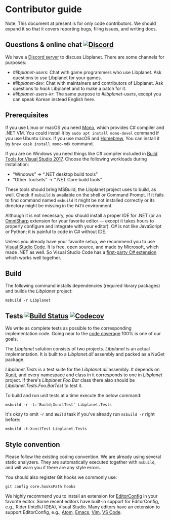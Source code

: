 Contributor guide
=================

Note: This document at present is for only code contributors.
We should expand it so that it covers reporting bugs, filing issues,
and writing docs.


Questions & online chat  [![Discord](https://img.shields.io/discord/539405872346955788.svg?color=7289da&logo=discord&logoColor=white)][Discord server]
-----------------------

We have a [Discord server] to discuss Libplanet.  There are some channels
for purposes:

 -  *#libplanet-users*: Chat with game programmers who use Libplanet.
    Ask questions to *use* Libplanet for your games.
 -  *#libplanet-dev*: Chat with maintainers and contributors of Libplanet.
    Ask questions to *hack* Libplanet and to make a patch for it.
 -  *#libplanet-users-kr*: The same purpose to *#libplanet-users*,
    except you can speak Korean instead English here.

[Discord server]: https://discord.gg/ue9fgc3


Prerequisites
-------------

If you use Linux or macOS you need [Mono], which provides C# compiler and
.NET VM.  You could install it by `sudo apt install mono-devel` command
if you use Ubuntu Linux.  If you use macOS and [Homebrew], You can install
it by `brew cask install mono-mdk` command.

If you are on Windows you need things like C# compiler included in
[Build Tools for Visual Studio 2017][1].  Choose the following workloads
during installation:

 -  <q>Windows</q> → <q>.NET desktop build tools</q>
 -  <q>Other Toolsets</q> → <q>.NET Core build tools</q>

These tools should bring MSBuild, the Libplanet project uses to build, as well.
Check if `msbuild` is available on the shell or Command Prompt.  If it fails
to find command named `msbuild` it might be not installed correctly or its
directory might be missing in the `PATH` environment.

Although it is not necessary, you should install a proper IDE for .NET
(or an [OmniSharp] extension for your favorite editor — except it takes
hours to properly configure and integrate with your editor).
C# is not like JavaScript or Python; it is painful to code in C# without IDE.

Unless you already have your favorite setup, we recommend you to use
[Visual Studio Code].  It is free, open source, and made by Microsoft, which
made .NET as well.  So Visual Studio Code has a [first-party C# extension][2]
which works well together.

[Mono]: https://www.mono-project.com/
[Homebrew]: https://brew.sh/
[OmniSharp]: http://www.omnisharp.net/
[Visual Studio Code]: https://code.visualstudio.com/
[1]: https://visualstudio.microsoft.com/downloads/#build-tools-for-visual-studio-2017
[2]: https://marketplace.visualstudio.com/items?itemName=ms-vscode.csharp


Build
-----

The following command installs dependencies (required library packages) and
builds the *Libplanet* project:

    msbuild -r Libplanet


Tests [![Build Status](https://travis-ci.com/planetarium/libplanet.svg?branch=master)][Travis CI] [![Codecov](https://codecov.io/gh/planetarium/libplanet/branch/master/graph/badge.svg)][2]
-----

We write as complete tests as possible to the corresponding implementation code.
Going near to the [code coverage][2] 100% is one of our goals.

The *Libplanet* solution consists of two projects.  *Libplanet* is an actual
implementation.  It is built to a *Libplanet.dll* assembly and packed as
a NuGet package.

*Libplanet.Tests* is a test suite for the *Libplanet.dll* assembly.
It depends on [Xunit], and every namespace and class in it corresponds to
one in *Libplanet* project.  If there's *Libplanet.Foo.Bar* class there also
should be *Libplanet.Tests.Foo.BarTest* to test it.

To build and run unit tests at a time execute the below command:

    msbuild -r -t:'Build;XunitTest' Libplanet.Tests

It's okay to omit `-r` and `Build` task if you've already run `msbuild -r`
right before:

    msbuild -t:XunitTest Libplanet.Tests

[Travis CI]: https://travis-ci.com/planetarium/libplanet
[2]: https://codecov.io/gh/planetarium/libplanet
[Xunit]: https://xunit.github.io/


Style convention
----------------

Please follow the existing coding convention.  We are already using several
static analyzers.  They are automatically executed together with `msbuild`,
and will warn you if there are any style errors.

You should also register Git hooks we commonly use:

    git config core.hooksPath hooks

We highly recommend you to install an extension for [EditorConfig] in your
favorite editor.  Some recent editors have built-in support for EditorConfig,
e.g., Rider (IntelliJ IDEA), Visual Studio.  Many editors have an extension to
support EditorConfig, e.g., [Atom], [Emacs], [Vim], [VS Code].

[EditorConfig]: https://editorconfig.org/
[Atom]: https://atom.io/packages/editorconfig
[Emacs]: https://github.com/editorconfig/editorconfig-emacs
[Vim]: https://github.com/editorconfig/editorconfig-vim
[VS Code]: https://marketplace.visualstudio.com/items?itemName=EditorConfig.EditorConfig
